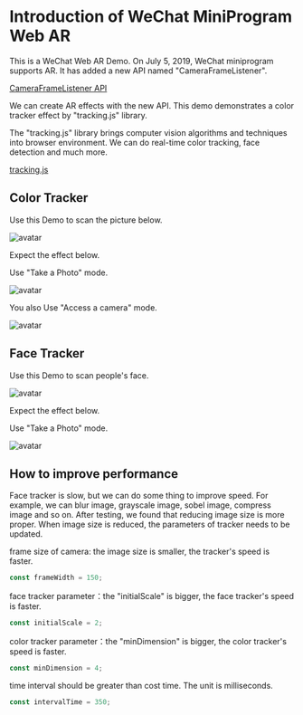 # Introduction of WeChat MiniProgram Web AR 

This is a WeChat Web AR Demo. On July 5, 2019, WeChat miniprogram supports AR. It has added a new API named "CameraFrameListener".

[CameraFrameListener API](https://developers.weixin.qq.com/miniprogram/dev/api/media/camera/CameraContext.onCameraFrame.html)

We can create AR effects with the new API. This demo demonstrates a color tracker effect by "tracking.js" library. 

The "tracking.js" library brings computer vision algorithms and techniques into browser environment. We can do real-time color tracking, face detection and much more.

[tracking.js](https://trackingjs.com/)

## Color Tracker

Use this Demo to scan the picture below.

![avatar](sample.png)

Expect the effect below.

Use "Take a Photo" mode.

![avatar](sample3.jpg)

You also Use "Access a camera" mode.

![avatar](sample4.jpg)

## Face Tracker

Use this Demo to scan people's face.

![avatar](face.jpg)

Expect the effect below.

Use "Take a Photo" mode.

![avatar](sample5.jpg)

## How to improve performance
Face tracker is slow, but we can do some thing to improve speed. For example, we can blur image, grayscale image, sobel image, compress image and so on. After testing, we found that reducing image size is more proper. When image size is reduced, the parameters of tracker needs to be updated.

frame size of camera: the image size is smaller, the tracker's speed is faster.
```javascript
const frameWidth = 150;
```

face tracker parameter：the "initialScale" is bigger, the face tracker's speed is faster.
```javascript
const initialScale = 2;
```

color tracker parameter：the "minDimension" is bigger, the color tracker's speed is faster.
```javascript
const minDimension = 4;
```

time interval should be greater than cost time. The unit is milliseconds.
```javascript
const intervalTime = 350;
```
